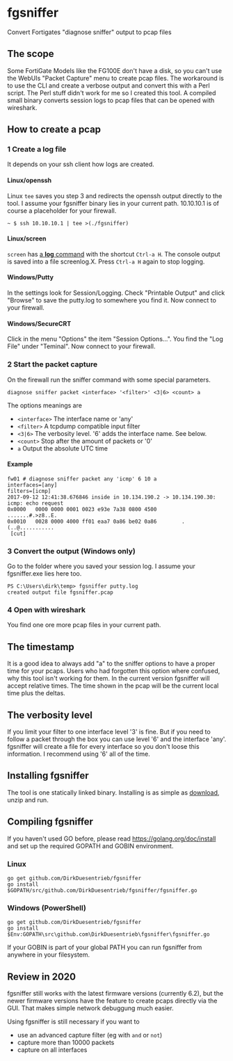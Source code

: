 # fgsniffer
Convert Fortigates "diagnose sniffer" output to pcap files  

## The scope
Some FortiGate Models like the FG100E don't have a disk, so you can't use the WebUIs "Packet Capture" menu to create pcap files. The workaround is to use the CLI and create a verbose output and convert this with a Perl script. The Perl stuff didn't work for me so I created this tool. A compiled small binary converts session logs to pcap files that can be opened with wireshark.

## How to create a pcap
### 1 Create a log file
It depends on your ssh client how logs are created. 
#### Linux/openssh
Linux `tee` saves you step 3 and redirects the openssh output directly to the tool. I assume your fgsniffer binary lies in your current path. 10.10.10.1 is of course a placeholder for your firewall.
```
~ $ ssh 10.10.10.1 | tee >(./fgsniffer)
```
#### Linux/screen
`screen` has [a **log** command](https://www.gnu.org/software/screen/manual/html_node/Log.html) with the shortcut `Ctrl-a H`. The console output is saved into a file screenlog.X. Press `Ctrl-a H` again to stop logging.
#### Windows/Putty
In the settings look for Session/Logging. Check "Printable Output" and click "Browse" to save the putty.log to somewhere you find it.
Now connect to your firewall.
#### Windows/SecureCRT
Click in the menu "Options" the item "Session Options...". You find the "Log File" under "Teminal".
Now connect to your firewall.

### 2 Start the packet capture
On the firewall run the sniffer command with some special parameters. 
```
diagnose sniffer packet <interface> '<filter>' <3|6> <count> a
```
The options meanings are
- `<interface>` The interface name or 'any'
- `<filter>` A tcpdump compatible input filter 
- `<3|6>` The verbosity level. '6' adds the interface name. See below.
- `<count>` Stop after the amount of packets or '0'  
- `a` Output the absolute UTC time

#### Example
```
fw01 # diagnose sniffer packet any 'icmp' 6 10 a
interfaces=[any]
filters=[icmp]
2017-09-12 12:41:38.676846 inside in 10.134.190.2 -> 10.134.190.30: icmp: echo request
0x0000   0000 0000 0001 0023 e93e 7a38 0800 4500        .......#.>z8..E.
0x0010   0028 0000 4000 ff01 eaa7 0a86 be02 0a86        .(..@...........
 [cut]
```


### 3 Convert the output (Windows only)
Go to the folder where you saved your session log. I assume your fgsniffer.exe lies here too.
```
PS C:\Users\dirk\temp> fgsniffer putty.log
created output file fgsniffer.pcap
```
### 4 Open with wireshark
You find one ore more pcap files in your current path.

## The timestamp
It is a good idea to always add "a" to the sniffer options to have a proper time for your pcaps. Users who had forgotten this option where confused, why this tool isn't working for them. In the current version fgsniffer will accept relative times. The time shown in the pcap will be the current local time plus the deltas.  

## The verbosity level
If you limit your filter to one interface level '3' is fine. But if you need to follow a packet through the box you can use level '6' and the interface 'any'. fgsniffer will create a file for every interface so you don't loose this information. I recommend using '6' all of the time. 

## Installing fgsniffer
The tool is one statically linked binary. Installing is as simple as [download](https://github.com/DirkDuesentrieb/fgsniffer/releases), unzip and run.

## Compiling fgsniffer
If you haven't used GO before, please read https://golang.org/doc/install and set up the required GOPATH and GOBIN environment.
### Linux
```
go get github.com/DirkDuesentrieb/fgsniffer
go install $GOPATH/src/github.com/DirkDuesentrieb/fgsniffer/fgsniffer.go
```
### Windows (PowerShell)
```
go get github.com/DirkDuesentrieb/fgsniffer
go install $Env:GOPATH\src\github.com\DirkDuesentrieb\fgsniffer\fgsniffer.go
```
If your GOBIN is part of your global PATH you can run fgsniffer from anywhere in your filesystem.

## Review in 2020
fgsniffer still works with the latest firmware versions (currently 6.2), but the newer firmware versions have the feature to create pcaps directly via the GUI. That makes simple network debuggung much easier. 

Using fgsniffer is still necessary if you want to
- use an advanced capture filter (eg with `and` or `not`)
- capture more than 10000 packets
- capture on all interfaces
